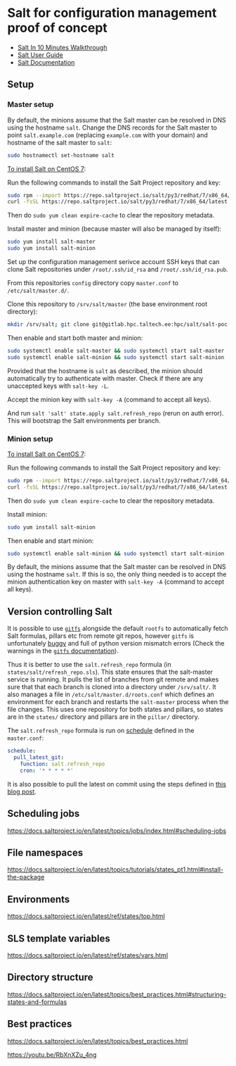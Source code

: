# Salt for configuration management proof of concept

- [Salt In 10 Minutes Walkthrough](https://docs.saltproject.io/en/master/topics/tutorials/walkthrough.html)
- [Salt User Guide](https://docs.saltproject.io/salt/user-guide/en/latest/)
- [Salt Documentation](https://docs.saltproject.io/en/latest/contents.html)

## Setup

### Master setup

By default, the minions assume that the Salt master can be resolved in DNS using the hostname `salt`. Change the DNS records for the Salt master to point `salt.example.com` (replacing `example.com` with your domain) and hostname of the salt master to `salt`: 

```bash
sudo hostnamectl set-hostname salt
```

[To install Salt on CentOS 7](https://docs.saltproject.io/salt/install-guide/en/latest/topics/install-by-operating-system/centos.html#install-onedir-packages-of-salt-on-centos-7):

Run the following commands to install the Salt Project repository and key:

```bash
sudo rpm --import https://repo.saltproject.io/salt/py3/redhat/7/x86_64/latest/SALTSTACK-GPG-KEY.pub
curl -fsSL https://repo.saltproject.io/salt/py3/redhat/7/x86_64/latest.repo | sudo tee /etc/yum.repos.d/salt.repo
```

Then do `sudo yum clean expire-cache` to clear the repository metadata.

Install master and minion (because master will also be managed by itself): 

```bash
sudo yum install salt-master
sudo yum install salt-minion
```

Set up the configuration management serivce account SSH keys that can clone Salt repositories under `/root/.ssh/id_rsa` and `/root/.ssh/id_rsa.pub`. 

From this repositories `config` directory copy `master.conf` to `/etc/salt/master.d/`.

Clone this repository to `/srv/salt/master` (the base environment root directory):

```bash
mkdir /srv/salt; git clone git@gitlab.hpc.taltech.ee:hpc/salt/salt-poc.git /srv/salt/master
```

Then enable and start both master and minion:

```bash
sudo systemctl enable salt-master && sudo systemctl start salt-master
sudo systemctl enable salt-minion && sudo systemctl start salt-minion
```

Provided that the hostname is `salt` as described, the minion should automatically try to authenticate with master. Check if there are any unaccepted keys with `salt-key -L`.

Accept the minion key with `salt-key -A` (command to accept all keys).

And run `salt 'salt' state.apply salt.refresh_repo` (rerun on auth error). This will bootstrap the Salt environments per branch.

### Minion setup

[To install Salt on CentOS 7](https://docs.saltproject.io/salt/install-guide/en/latest/topics/install-by-operating-system/centos.html#install-onedir-packages-of-salt-on-centos-7):

Run the following commands to install the Salt Project repository and key:

```bash
sudo rpm --import https://repo.saltproject.io/salt/py3/redhat/7/x86_64/latest/SALTSTACK-GPG-KEY.pub
curl -fsSL https://repo.saltproject.io/salt/py3/redhat/7/x86_64/latest.repo | sudo tee /etc/yum.repos.d/salt.repo
```

Then do `sudo yum clean expire-cache` to clear the repository metadata.

Install minion: 

```bash
sudo yum install salt-minion
```

Then enable and start minion:

```bash
sudo systemctl enable salt-minion && sudo systemctl start salt-minion
```

By default, the minions assume that the Salt master can be resolved in DNS using the hostname `salt`. If this is so, the only thing needed is to accept the minion authentication key on master with `salt-key -A` (command to accept all keys).


## Version controlling Salt

It is possible to use [`gitfs`](https://docs.saltproject.io/en/latest/topics/tutorials/gitfs.html) alongside the default `rootfs` to automatically fetch Salt formulas, pillars etc from remote git repos, however `gitfs` is unfortunately [buggy](https://github.com/saltstack/salt/issues?utf8=%E2%9C%93&q=is%3Aissue+is%3Aopen+gitfs) and full of python version mismatch errors (Check the warnings in the [`gitfs` documentation](https://docs.saltproject.io/en/latest/topics/tutorials/gitfs.html)). 

Thus it is better to use the `salt.refresh_repo` formula (in `states/salt/refresh_repo.sls`). This state ensures that the salt-master service is running. It pulls the list of branches from git remote and makes sure that that each branch is cloned into a directory under `/srv/salt/`. It also manages a file in `/etc/salt/master.d/roots.conf` which defines an environment for each branch and restarts the `salt-master` process when the file changes. This uses one repository for both states and pillars, so states are in the `states/` directory and pillars are in the `pillar/` directory.

The `salt.refresh_repo` formula is run on [schedule](https://docs.saltproject.io/en/latest/topics/jobs/index.html#scheduling-jobs) defined in the `master.conf`: 

```yaml
schedule:
  pull_latest_git:
    function: salt.refresh_repo
    cron: '* * * * *'
```

It is also possible to pull the latest on commit using the steps defined in [this blog post](https://clinta.github.io/salt-git-nogitfs/).

## Scheduling jobs

https://docs.saltproject.io/en/latest/topics/jobs/index.html#scheduling-jobs

## File namespaces

https://docs.saltproject.io/en/latest/topics/tutorials/states_pt1.html#install-the-package

## Environments

https://docs.saltproject.io/en/latest/ref/states/top.html

## SLS template variables

https://docs.saltproject.io/en/latest/ref/states/vars.html

## Directory structure

https://docs.saltproject.io/en/latest/topics/best_practices.html#structuring-states-and-formulas

## Best practices

https://docs.saltproject.io/en/latest/topics/best_practices.html

https://youtu.be/RbXnXZu_4ng